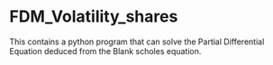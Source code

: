 # FDM_Volatility_shares
This contains a python program that can solve the Partial Differential Equation deduced from the Blank scholes equation.

